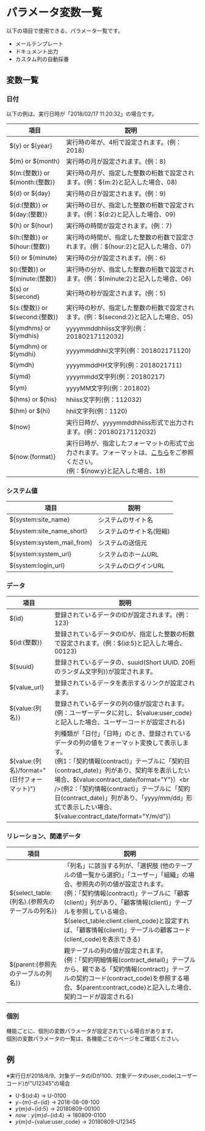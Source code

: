 # パラメータ変数一覧
以下の項目で使用できる、パラメータ一覧です。

- メールテンプレート
- ドキュメント出力
- カスタム列の自動採番

## 変数一覧
### 日付
以下の例は、実行日時が「2018/02/17 11:20:32」の場合です。

| 項目 | 説明 |
| ---- | ---- |
| ${y} or ${year} | 実行時の年が、4桁で設定されます。(例：2018) |
| ${m} or ${month} | 実行時の月が設定されます。(例：8) |
| ${m:(整数)} or ${month:(整数)} | 実行時の月が、指定した整数の桁数で設定されます。(例：${m:2}と記入した場合、08) |
| ${d} or ${day} | 実行時の日が設定されます。(例：9) |
| ${d:(整数)} or ${day:(整数)} | 実行時の日が、指定した整数の桁数で設定されます。(例：${d:2}と記入した場合、09) |
| ${h} or ${hour} | 実行時の時間が設定されます。(例：7) |
| ${h:(整数)} or ${hour:(整数)} | 実行時の時間が、指定した整数の桁数で設定されます。(例：${hour:2}と記入した場合、07) |
| ${i} or ${minute} | 実行時の分が設定されます。(例：6) |
| ${i:(整数)} or ${minute:(整数)} | 実行時の分が、指定した整数の桁数で設定されます。(例：${minute:2}と記入した場合、06) |
| ${s} or ${second} | 実行時の秒が設定されます。(例：5) |
| ${s:(整数)} or ${second:(整数)} | 実行時の秒が、指定した整数の桁数で設定されます。(例：${second:2}と記入した場合、05) |
| ${ymdhms} or ${ymdhis} | yyyymmddhhiiss文字列(例：20180217112032) |
| ${ymdhm} or ${ymdhi} | yyyymmddhhii文字列(例：201802171120) |
| ${ymdh} | yyyymmddHH文字列(例：2018021711) |
| ${ymd} | yyyymmdd文字列(例：20180217) |
| ${ym} | yyyyMM文字列(例：201802) |
| ${hms} or ${his} | hhiiss文字列(例：112032) |
| ${hm} or ${hi} | hhii文字列(例：1120) |
| ${now} | 実行日時が、yyyymmddhhiiss形式で出力されます。(例：20180217112032) |
| ${now:(format)} | 実行日時が、指定したフォーマットの形式で出力されます。フォーマットは、<a href="https://www.php.net/manual/ja/function.date.php" target="_blank">こちら</a>をご参照ください。<br />(例：${now:y}と記入した場合、18) |

### システム値
| 項目 | 説明 |
| ---- | ---- |
| ${system:site_name} | システムのサイト名 |
| ${system:site_name_short} | システムのサイト名(短縮) |
| ${system:system_mail_from} | システムの送信元 |
| ${system:system_url} | システムのホームURL |
| ${system:login_url} | システムのログインURL |

### データ
| 項目 | 説明 |
| ---- | ---- |
| ${id} | 登録されているデータのIDが設定されます。(例：123) |
| ${id:(整数)} | 登録されているデータのIDが、指定した整数の桁数で設定されます。(例：${id:5}と記入した場合、00123) |
| ${suuid} | 登録されているデータの、suuid(Short UUID. 20桁のランダム文字列))が設定されます。 |
| ${value_url} | 登録されているデータを表示するリンクが設定されます。 |
| ${value:(列名)} | 登録されているデータの列の値が設定されます。<br />(例：ユーザーデータに対し、${value:user_code}と記入した場合、ユーザーコードが設定される) |
| ${value:(列名)/format="(日付フォーマット)"} | 列種類が「日付」「日時」のとき、登録されているデータの列の値をフォーマット変換して表示します。<br />(例1：「契約情報(contract)」テーブルに「契約日(contract_date)」列があり、契約年を表示したい場合、${value:contract_date/format="Y"}）<br />(例2：「契約情報(contract)」テーブルに「契約日(contract_date)」列があり、「yyyy/mm/dd」形式で表示したい場合、${value:contract_date/format="Y/m/d"}）|

### リレーション、関連データ
| 項目 | 説明 |
| ---- | ---- |
| ${select_table:(列名).(参照先のテーブルの列名)} | 「列名」に該当する列が、「選択肢 (他のテーブルの値一覧から選択)」「ユーザー」「組織」の場合、参照先の列の値が設定されます。<br />   (例：「契約情報(contract)」テーブルに「顧客(client)」列があり、「顧客情報(client)」テーブルを参照している場合、${select_table:client.client_code}と設定すれば、「顧客情報(client)」テーブルの顧客コード(client_code)を表示できる) |
| ${parent:(参照先のテーブルの列名)} | 親テーブルの列の値が設定されます。<br />(例：「契約明細情報(contract_detail)」テーブルから、親である「契約情報(contract)」テーブルの契約コード(contract_code)を参照する場合、${parent:contract_code}と記入した場合、契約コードが設定される) |


### 個別
機能ごとに、個別の変数パラメータが設定されている場合があります。  
個別の変数パラメータの一覧は、各機能ごとのページをご確認ください。

## 例
※実行日が2018/8/9、対象データのIDが100、対象データのuser_code(ユーザーコード)が"U12345"の場合
- U-${id:4} → U-0100
- ${y}-${m}-${d}-${id} → 2018-08-09-100
- ${y}${m}${d}-${id:5} → 20180809-00100
- ${now:y}${m}${d}-${id:4} → 180809-0100
- ${y}${m}${d}-${value:user_code} → 20180809-U12345
